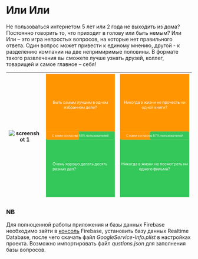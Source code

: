#  Или Или

Не пользоваться интернетом 5 лет или 2 года не выходить из дома? Постоянно говорить то, что приходит в голову или быть немым?
Или Или – это игра непростых вопросов, на которые нет правильного ответа. Один вопрос может привести к единому мнению, другой - к разделению компании на две непримиримые половины. В формате такого развлечения вы сможете лучше узнать друзей, коллег, товарищей и самое главное – себя!

| ![screenshot 1](screenshots/https://github.com/vikgor/iliili/blob/master/screenshots/Simulator%20Screen%20Shot%20-%20iPhone%208%20Plus%201.png)  |  ![screenshot 2](https://github.com/vikgor/iliili/blob/master/screenshots/Simulator%20Screen%20Shot%20-%20iPhone%208%20Plus%202.png)  |  ![screenshot 3](https://github.com/vikgor/iliili/blob/master/screenshots/Simulator%20Screen%20Shot%20-%20iPhone%208%20Plus%203.png)  |
|:-:|:-:|:-:|

### NB
Для полноценной работы приложения и базы данных Firebase необходимо зайти в [консоль](https://console.firebase.google.com/) Firebase, установить базу данных Realtime Database, после чего скачать файл *GoogleService-Info.plist* в настройках проекта.
Возможно импортировать файл *qustions.json* для заполнения базы вопросов.
